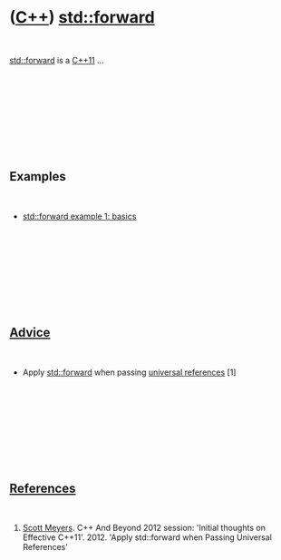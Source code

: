 
 

 

 

 

 

([C++](Cpp.md)) [std::forward](CppStdForward.md)
==================================================

 

[std::forward](CppStdForward.md) is a [C++11](Cpp11.md) ...

 

 

 

 

 

Examples
--------

 

-   [std::forward example 1: basics](CppStdForwardExample1.md)

 

 

 

 

 

[Advice](CppAdvice.md)
-----------------------

 

-   Apply [std::forward](CppStdForward.md) when passing [universal
    references](CppUniversalReference.md) \[1\]

 

 

 

 

 

[References](CppReferences.md)
-------------------------------

 

1.  [Scott Meyers](CppScottMeyers.md). C++ And Beyond 2012 session:
    'Initial thoughts on Effective C++11'. 2012. 'Apply std::forward
    when Passing Universal References'

 

 

 

 

 

 

